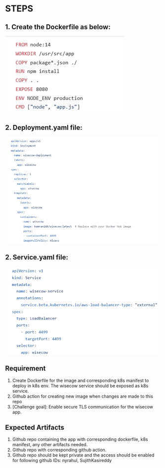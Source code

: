 # STEPS

## 1. Create the Dockerfile as below:
![wisecow](https://github.com/mahamedkamran/ACCUKNOX/blob/main/images/Dockerfile.png)

## 2. Deployment.yaml file:
![](https://github.com/mahamedkamran/ACCUKNOX/blob/main/images/Deployment_file.png)


## 2. Service.yaml file:
![](https://github.com/mahamedkamran/ACCUKNOX/blob/main/images/service_yaml.png)
## Requirement
1. Create Dockerfile for the image and corresponding k8s manifest to deploy in k8s env. The wisecow service should be exposed as k8s service.
2. Github action for creating new image when changes are made to this repo
3. [Challenge goal]: Enable secure TLS communication for the wisecow app.

## Expected Artifacts
1. Github repo containing the app with corresponding dockerfile, k8s manifest, any other artifacts needed.
2. Github repo with corresponding github action.
3. Github repo should be kept private and the access should be enabled for following github IDs: nyrahul, SujithKasireddy
